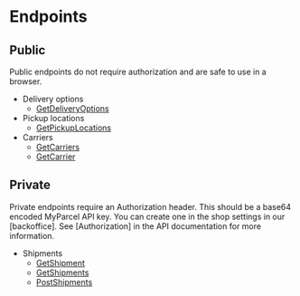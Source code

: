 # Endpoints

## Public

Public endpoints do not require authorization and are safe to use in a browser.

- Delivery options
    - [GetDeliveryOptions]
- Pickup locations
    - [GetPickupLocations]
- Carriers
    - [GetCarriers]
    - [GetCarrier]

## Private

Private endpoints require an Authorization header. This should be a base64
encoded MyParcel API key. You can create one in the shop settings in
our [backoffice]. See [Authorization] in the API documentation for more
information.

- Shipments
    - [GetShipment]
    - [GetShipments]
    - [PostShipments]

[GetDeliveryOptions]: https://github.com/myparcelnl/js-sdk/blob/main/src/endpoints/public/delivery-options/GetDeliveryOptions.ts

[GetPickupLocations]: https://github.com/myparcelnl/js-sdk/blob/main/src/endpoints/public/pickup-locations/GetPickupLocations.ts

[GetCarriers]: https://github.com/myparcelnl/js-sdk/blob/main/src/endpoints/public/carriers/GetCarriers.ts

[GetCarrier]: https://github.com/myparcelnl/js-sdk/blob/main/src/endpoints/public/carriers/GetCarrier.ts

[GetShipment]: https://github.com/myparcelnl/js-sdk/blob/main/src/endpoints/private/shipments/GetShipment.ts

[GetShipments]: https://github.com/myparcelnl/js-sdk/blob/main/src/endpoints/private/shipments/GetShipments.ts

[PostShipments]: https://github.com/myparcelnl/js-sdk/blob/main/src/endpoints/private/shipments/PostShipments.ts
